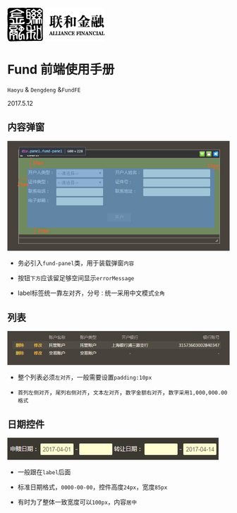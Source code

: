 ![N|Solid](/img/safs_logo.png)
# Fund 前端使用手册

`Haoyu` & `Dengdeng` &`FundFE`

2017.5.12

## 内容弹窗
  
![N|Solid](/img/dialog-1.jpg)

- 务必引入`fund-panel`类，用于装载弹窗`内容`

- 按钮`下方`应该留足够空间显示`errorMessage`

- label标签统一靠左对齐，分号`：`统一采用中文模式`全角`

## 列表

![N|Solid](/img/table.jpg) 

- 整个列表必须`左对齐`，一般需要设置`padding:10px`

- `首列左侧对齐`，`尾列右侧对齐`，`文本左对齐`，`数字金额右对齐`，`数字采用1,000,000.00格式` 

## 日期控件

![N|Solid](/img/s-date.jpg) 

- 一般跟在`label`后面

- 标准日期格式，`0000-00-00`，控件高度`24px`，宽度`85px`

- 有时为了整体一致宽度可以`100px`，内容`居中`

